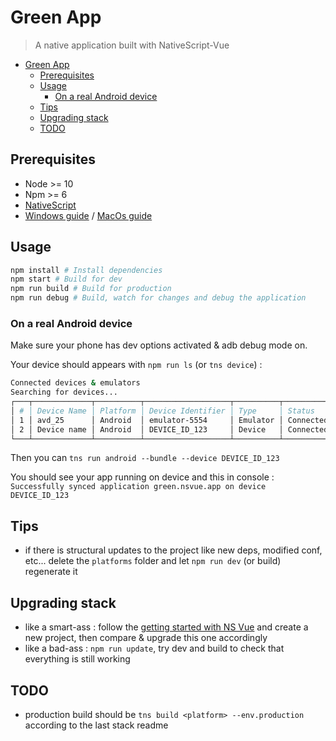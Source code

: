 # Green App

> A native application built with NativeScript-Vue

- [Green App](#green-app)
  - [Prerequisites](#prerequisites)
  - [Usage](#usage)
    - [On a real Android device](#on-a-real-android-device)
  - [Tips](#tips)
  - [Upgrading stack](#upgrading-stack)
  - [TODO](#todo)

## Prerequisites

- Node >= 10
- Npm >= 6
- [NativeScript](https://docs.nativescript.org/angular/start/quick-setup)
- [Windows guide](doc/windows.md) / [MacOs guide](doc/mac-os.md)

## Usage

```bash
npm install # Install dependencies
npm start # Build for dev
npm run build # Build for production
npm run debug # Build, watch for changes and debug the application
```

### On a real Android device

Make sure your phone has dev options activated & adb debug mode on.

Your device should appears with `npm run ls` (or `tns device`) :

```bash
Connected devices & emulators
Searching for devices...
┌───┬─────────────┬──────────┬───────────────────┬──────────┬───────────┐
│ # │ Device Name │ Platform │ Device Identifier │ Type     │ Status    │
│ 1 │ avd_25      │ Android  │ emulator-5554     │ Emulator │ Connected │
│ 2 │ Device name │ Android  │ DEVICE_ID_123     │ Device   │ Connected │
└───┴─────────────┴──────────┴───────────────────┴──────────┴───────────┘
```

Then you can `tns run android --bundle --device DEVICE_ID_123`

You should see your app running on device and this in console : `Successfully synced application green.nsvue.app on device DEVICE_ID_123`

## Tips

- if there is structural updates to the project like new deps, modified conf, etc... delete the `platforms` folder and let `npm run dev` (or build) regenerate it

## Upgrading stack

- like a smart-ass : follow the [getting started with NS Vue](https://nativescript-vue.org/en/docs/getting-started/quick-start/) and create a new project, then compare & upgrade this one accordingly
- like a bad-ass : `npm run update`, try dev and build to check that everything is still working

## TODO

- production build should be `tns build <platform> --env.production` according to the last stack readme
